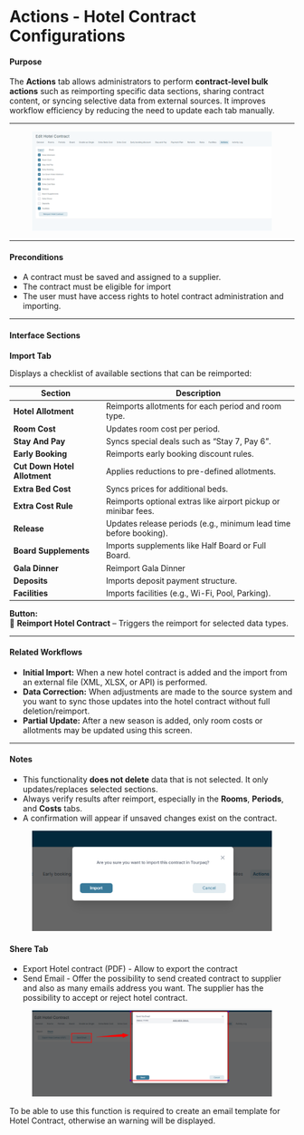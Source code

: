 # Actions - Hotel Contract Configurations

#### Purpose

The **Actions** tab allows administrators to perform **contract-level bulk actions** such as reimporting specific data sections, sharing contract content, or syncing selective data from external sources. It improves workflow efficiency by reducing the need to update each tab manually.

***

<figure><img src="../.gitbook/assets/image (8) (1).png" alt=""><figcaption></figcaption></figure>

***

#### Preconditions

* A contract must be saved and assigned to a supplier.
* The contract must be eligible for import&#x20;
* The user must have access rights to hotel contract administration and importing.

***

#### Interface Sections

**Import Tab**

Displays a checklist of available sections that can be reimported:

| Section                      | Description                                                       |
| ---------------------------- | ----------------------------------------------------------------- |
| **Hotel Allotment**          | Reimports allotments for each period and room type.               |
| **Room Cost**                | Updates room cost per period.                                     |
| **Stay And Pay**             | Syncs special deals such as “Stay 7, Pay 6”.                      |
| **Early Booking**            | Reimports early booking discount rules.                           |
| **Cut Down Hotel Allotment** | Applies reductions to pre-defined allotments.                     |
| **Extra Bed Cost**           | Syncs prices for additional beds.                                 |
| **Extra Cost Rule**          | Reimports optional extras like airport pickup or minibar fees.    |
| **Release**                  | Updates release periods (e.g., minimum lead time before booking). |
| **Board Supplements**        |  Imports supplements like Half Board or Full Board.               |
| **Gala Dinner**              | Reimport Gala Dinner                                              |
| **Deposits**                 | Imports deposit payment structure.                                |
| **Facilities**               | Imports facilities (e.g., Wi-Fi, Pool, Parking).                  |

**Button:**\
🔁 **Reimport Hotel Contract** – Triggers the reimport for selected data types.

***

#### Related Workflows

* **Initial Import:** When a new hotel contract is added and the import from an external file (XML, XLSX, or API) is performed.
* **Data Correction:** When adjustments are made to the source system and you want to sync those updates into the hotel contract without full deletion/reimport.
* **Partial Update:** After a new season is added, only room costs or allotments may be updated using this screen.

***

#### Notes

* This functionality **does not delete** data that is not selected. It only updates/replaces selected sections.
* Always verify results after reimport, especially in the **Rooms**, **Periods**, and **Costs** tabs.
* A confirmation will appear if unsaved changes exist on the contract.

<figure><img src="../.gitbook/assets/image (9) (1).png" alt=""><figcaption></figcaption></figure>

#### Shere Tab

* Export Hotel contract (PDF) - Allow to export the contract
* Send Email - Offer the possibility to send created contract to supplier and also as many emails address you want. The supplier has the possibility to accept or reject hotel contract.

<figure><img src="../.gitbook/assets/image (11) (1).png" alt=""><figcaption></figcaption></figure>

To be able to use this function is required to create an email template for Hotel Contract, otherwise an warning will be displayed.
